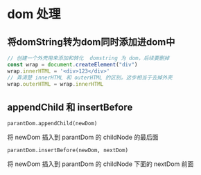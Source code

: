 # dom 处理
## 将domString转为dom同时添加进dom中
```js
// 创建一个外壳用来添加和转化  domstring 为 dom，后续要删掉
const wrap = document.createElement("div")
wrap.innerHTML = '<div>123</div>'
// 弄清楚 innerHTML 和 outerHTML 的区别。这步相当于去掉外壳
wrap.outerHTML = wrap.innerHTML
```

## appendChild 和 insertBefore
`parantDom.appendChild(newDom)`

将 newDom 插入到 parantDom 的 childNode 的最后面

`parantDom.insertBefore(newDom, nextDom)`

将 newDom 插入到 parantDom 的 childNode 下面的 nextDom 前面